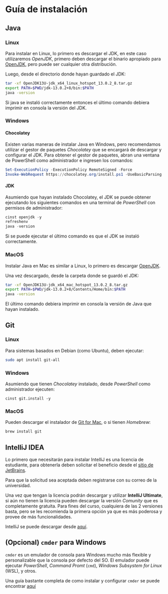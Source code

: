 # Guía de instalación

## Java

### Linux

Para instalar en Linux, lo primero es descargar el JDK, en este caso utilizaremos 
*OpenJDK*, primero deben descargar el binario apropiado para 
[OpenJDK](https://github.com/AdoptOpenJDK/openjdk13-binaries/releases/download/jdk-13.0.2%2B8/OpenJDK13U-jdk_x64_linux_hotspot_13.0.2_8.tar.gz), 
pero puede ser cualquier otra distribución.

Luego, desde el directorio donde hayan guardado el JDK:

```bash
tar -xf OpenJDK13U-jdk_x64_linux_hotspot_13.0.2_8.tar.gz
export PATH=$PWD/jdk-13.0.2+8/bin:$PATH
java -version
```

Si java se instaló correctamente entonces el último comando debiera imprimir en consola
la versión del JDK.

### Windows

#### Chocolatey

Existen varias maneras de instalar Java en Windows, pero recomendamos utilizar el gestor
de paquetes *Chocolatey* que se encargará de descargar y configurar el JDK.
Para obtener el gestor de paquetes, abran una ventana de PowerShell como administrador e
ingresen los comandos:

```powershell
Set-ExecutionPolicy -ExecutionPolicy RemoteSigned -Force
Invoke-WebRequest https://chocolatey.org/install.ps1 -UseBasicParsing | Invoke-Expression
```

#### JDK

Asumiendo que hayan instalado Chocolatey, el JDK se puede obtener ejecutando los 
siguientes comandos en una terminal de *PowerShell* con permisos de administrador:

```powershell
cinst openjdk -y
refreshenv
java -version
```

Si se puede ejecutar el último comando es que el JDK se instaló correctamente.

### MacOS

Instalar Java en Mac es similar a Linux, lo primero es descargar 
[OpenJDK](https://github.com/AdoptOpenJDK/openjdk13-binaries/releases/download/jdk-13.0.2%2B8/OpenJDK13U-jdk_x64_mac_hotspot_13.0.2_8.tar.gz).

Una vez descargado, desde la carpeta donde se guardó el JDK:

```bash
tar -xf OpenJDK13U-jdk_x64_mac_hotspot_13.0.2_8.tar.gz
export PATH=$PWD/jdk-13.0.2+8/Contents/Home/bin:$PATH
java -version
```

El último comando debiera imprimir en consola la versión de Java que hayan instalado.

## Git

### Linux

Para sistemas basados en Debian (como Ubuntu), deben ejecutar:

```bash
sudo apt install git-all
```

### Windows

Asumiendo que tienen *Chocolatey* instalado, desde *PowerShell* como administrador 
ejecuten:

```
cinst git.install -y
```

### MacOS

Pueden descargar el instalador de 
[Git for Mac](https://sourceforge.net/projects/git-osx-installer/files/), o si tienen 
*Homebrew*:

```bash
brew install git
```

## IntelliJ IDEA

Lo primero que necesitarán para instalar IntelliJ es una licencia de estudiante, para 
obtenerla deben solicitar el beneficio desde el 
[sitio de JetBrains](https://www.jetbrains.com/community/education/#students).

Para que la solicitud sea aceptada deben registrarse con su correo de la universidad.

Una vez que tengan la licencia podrán descargar y utilizar **IntelliJ Ultimate**, si aún 
no tienen la licencia pueden descargar la versión *Comunity* que es completamente 
gratuita.
Para fines del curso, cualquiera de las 2 versiones basta, pero se les recomienda la 
primera opción ya que es más poderosa y provee de más funcionalidades.

IntelliJ se puede descargar desde [aquí](https://www.jetbrains.com/idea/download).

## (Opcional) ``cmder`` para Windows

``cmder`` es un emulador de consola para Windows mucho más flexible y personalizable que
la consola por defecto del SO.
El emulador puede ejecutar *PowerShell*, *Command Promt* (``cmd``), *Windows Subsystem* 
*for Linux* (WSL), y otros.

Una guía bastante completa de como instalar y configurar ``cmder`` se puede encontrar 
[aquí](https://gist.github.com/jchandra74/5b0c94385175c7a8d1cb39bc5157365e)
